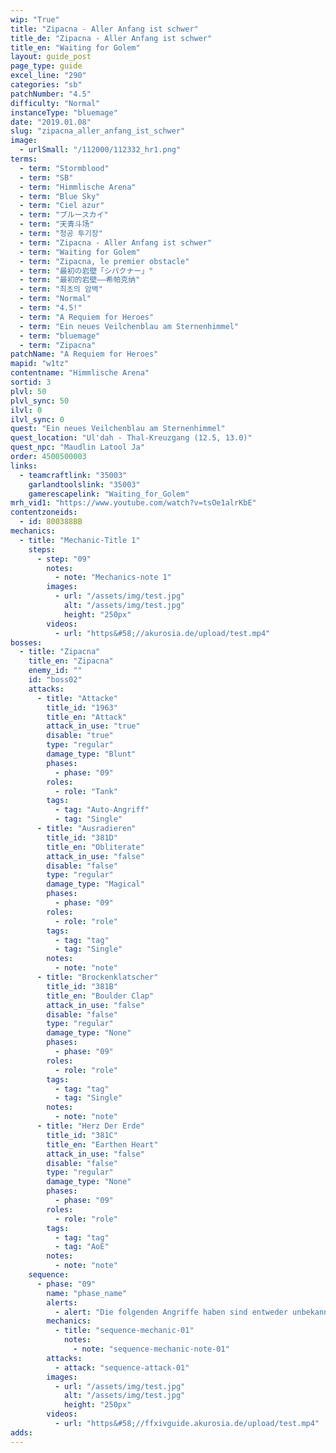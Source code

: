 ```yaml
---
wip: "True"
title: "Zipacna - Aller Anfang ist schwer"
title_de: "Zipacna - Aller Anfang ist schwer"
title_en: "Waiting for Golem"
layout: guide_post
page_type: guide
excel_line: "290"
categories: "sb"
patchNumber: "4.5"
difficulty: "Normal"
instanceType: "bluemage"
date: "2019.01.08"
slug: "zipacna_aller_anfang_ist_schwer"
image:
  - urlSmall: "/112000/112332_hr1.png"
terms:
  - term: "Stormblood"
  - term: "SB"
  - term: "Himmlische Arena"
  - term: "Blue Sky"
  - term: "Ciel azur"
  - term: "ブルースカイ"
  - term: "天青斗场"
  - term: "청공 투기장"
  - term: "Zipacna - Aller Anfang ist schwer"
  - term: "Waiting for Golem"
  - term: "Zipacna, le premier obstacle"
  - term: "最初の岩壁「シパクナー」"
  - term: "最初的岩壁——希帕克纳"
  - term: "최초의 암벽"
  - term: "Normal"
  - term: "4.5!"
  - term: "A Requiem for Heroes"
  - term: "Ein neues Veilchenblau am Sternenhimmel"
  - term: "bluemage"
  - term: "Zipacna"
patchName: "A Requiem for Heroes"
mapid: "w1tz"
contentname: "Himmlische Arena"
sortid: 3
plvl: 50
plvl_sync: 50
ilvl: 0
ilvl_sync: 0
quest: "Ein neues Veilchenblau am Sternenhimmel"
quest_location: "Ul'dah - Thal-Kreuzgang (12.5, 13.0)"
quest_npc: "Maudlin Latool Ja"
order: 4500500003
links:
  - teamcraftlink: "35003"
    garlandtoolslink: "35003"
    gamerescapelink: "Waiting_for_Golem"
mrh_vid1: "https://www.youtube.com/watch?v=tsOe1alrKbE"
contentzoneids:
  - id: 800388BB
mechanics:
  - title: "Mechanic-Title 1"
    steps:
      - step: "09"
        notes:
          - note: "Mechanics-note 1"
        images:
          - url: "/assets/img/test.jpg"
            alt: "/assets/img/test.jpg"
            height: "250px"
        videos:
          - url: "https&#58;//akurosia.de/upload/test.mp4"
bosses:
  - title: "Zipacna"
    title_en: "Zipacna"
    enemy_id: ""
    id: "boss02"
    attacks:
      - title: "Attacke"
        title_id: "1963"
        title_en: "Attack"
        attack_in_use: "true"
        disable: "true"
        type: "regular"
        damage_type: "Blunt"
        phases:
          - phase: "09"
        roles:
          - role: "Tank"
        tags:
          - tag: "Auto-Angriff"
          - tag: "Single"
      - title: "Ausradieren"
        title_id: "381D"
        title_en: "Obliterate"
        attack_in_use: "false"
        disable: "false"
        type: "regular"
        damage_type: "Magical"
        phases:
          - phase: "09"
        roles:
          - role: "role"
        tags:
          - tag: "tag"
          - tag: "Single"
        notes:
          - note: "note"
      - title: "Brockenklatscher"
        title_id: "381B"
        title_en: "Boulder Clap"
        attack_in_use: "false"
        disable: "false"
        type: "regular"
        damage_type: "None"
        phases:
          - phase: "09"
        roles:
          - role: "role"
        tags:
          - tag: "tag"
          - tag: "Single"
        notes:
          - note: "note"
      - title: "Herz Der Erde"
        title_id: "381C"
        title_en: "Earthen Heart"
        attack_in_use: "false"
        disable: "false"
        type: "regular"
        damage_type: "None"
        phases:
          - phase: "09"
        roles:
          - role: "role"
        tags:
          - tag: "tag"
          - tag: "AoE"
        notes:
          - note: "note"
    sequence:
      - phase: "09"
        name: "phase_name"
        alerts:
          - alert: "Die folgenden Angriffe haben sind entweder unbekannt oder haben keine klare Herkunft"
        mechanics:
          - title: "sequence-mechanic-01"
            notes:
              - note: "sequence-mechanic-note-01"
        attacks:
          - attack: "sequence-attack-01"
        images:
          - url: "/assets/img/test.jpg"
            alt: "/assets/img/test.jpg"
            height: "250px"
        videos:
          - url: "https&#58;//ffxivguide.akurosia.de/upload/test.mp4"
adds:
---
```

